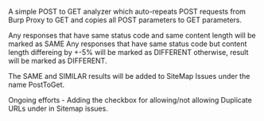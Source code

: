 A simple POST to GET analyzer which auto-repeats POST requests from Burp Proxy to GET and copies all POST parameters to GET parameters.

Any responses that have same status code and same content length will be marked as SAME 
Any responses that have same status code but content length differeing by +-5% will be marked as DIFFERENT
otherwise, result will be marked as DIFFERENT.

The SAME and SIMILAR results will be added to SiteMap Issues under the name PostToGet.

Ongoing efforts - 
Adding the checkbox for allowing/not allowing Duplicate URLs under in Sitemap issues.
